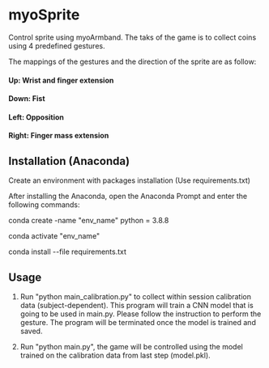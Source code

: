 # myoSprite

Control sprite using myoArmband. The taks of the game is to collect coins using 4 predefined gestures. 

The mappings of the gestures and the direction of the sprite are as follow:

#### Up: Wrist and finger extension

#### Down: Fist

#### Left: Opposition

#### Right: Finger mass extension


## Installation (Anaconda)

Create an environment with packages installation (Use requirements.txt)

After installing the Anaconda, open the Anaconda Prompt and enter the following commands:

conda create -name "env_name" python = 3.8.8

conda activate "env_name"

conda install --file requirements.txt

## Usage

1) Run "python main_calibration.py" to collect within session calibration data (subject-dependent). This program will train a CNN model that is going to be used in main.py. Please follow the instruction to perform the gesture. The program will be terminated once the model is trained and saved.


2) Run "python main.py", the game will be controlled using the model trained on the calibration data from last step (model.pkl). 
